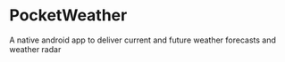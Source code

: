 # PocketWeather
A native android app to deliver current and future weather forecasts and weather radar
